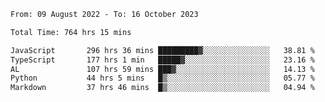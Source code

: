 
<!--START_SECTION:waka-->

```txt
From: 09 August 2022 - To: 16 October 2023

Total Time: 764 hrs 15 mins

JavaScript       296 hrs 36 mins █████████▓░░░░░░░░░░░░░░░   38.81 %
TypeScript       177 hrs 1 min   █████▓░░░░░░░░░░░░░░░░░░░   23.16 %
AL               107 hrs 59 mins ███▓░░░░░░░░░░░░░░░░░░░░░   14.13 %
Python           44 hrs 5 mins   █▒░░░░░░░░░░░░░░░░░░░░░░░   05.77 %
Markdown         37 hrs 46 mins  █▒░░░░░░░░░░░░░░░░░░░░░░░   04.94 %
```

<!--END_SECTION:waka-->











